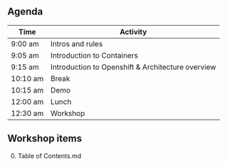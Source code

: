 
## Agenda

| Time  | Activity |
| ------------- | ------------- |
| 9:00 am  | Intros and rules  |
| 9:05 am  | Introduction to Containers   |
| 9:15 am  | Introduction to Openshift & Architecture overview   |
| 10:10 am  | Break   | 
| 10:15 am  | Demo   | 
| 12:00 am  | Lunch   | 
| 12:30 am  | Workshop   | 

## Workshop items    

0. Table of Contents.md
